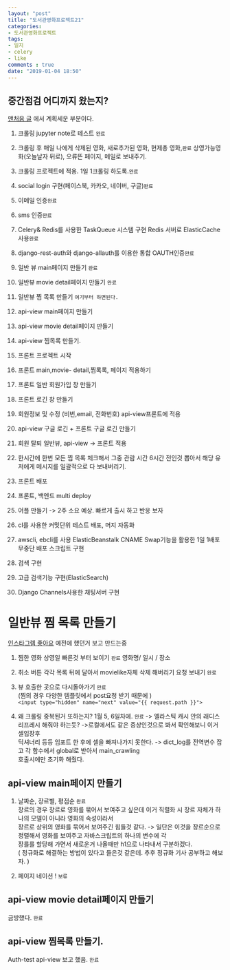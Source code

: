 ```yaml
---
layout: "post"
title: "도서관영화프로젝트21"    
categories:  
- 도서관영화프로젝트      
tags:  
- 일지      
- celery   
- like  
comments : true    
date: "2019-01-04 18:50"  
---              
```

## 중간점검  어디까지 왔는지?    
[맨처음 글](https://maro99.github.io/%EB%8F%84%EC%84%9C%EA%B4%80%EC%98%81%ED%99%94%ED%94%84%EB%A1%9C%EC%A0%9D%ED%8A%B8/2018/09/01/%EB%8F%84%EC%84%9C%EA%B4%80%EC%98%81%ED%99%94%ED%94%84%EB%A1%9C%EC%A0%9D%ED%8A%B801.html) 에서 계획세운 부분이다.   

1. 크롤링 jupyter note로 테스트  `완료`
2. 크롤링 후 매일 나에게 삭제된 영화, 새로추가된 영화, 현제총 영화,`완료`
    상영가능영화(오늘날자 뒤로),  오류뜬 페이지,  메일로 보내주기.
3.  크롤링 프로젝트에 적용. 1일 1크롤링 하도록.`완료`


4. social login 구현(페이스북, 카카오, 네이버, 구글)`완료`
5. 이메일 인증`완료`
6. sms 인증`완료`
7. Celery& Redis를 사용한 TaskQueue 시스템 구현 Redis 서버로 ElasticCache 사용`완료`
8. django-rest-auth와 django-allauth를 이용한 통합 OAUTH인증`완료`


9. 일반 뷰 main페이지 만들기  `완료`
10. 일반뷰 movie detail페이지 만들기 `완료`
11. 일반뷰 찜 목록 만들기   `여기부터 하면된다.`


12. api-view main페이지 만들기
13. api-view movie detail페이지 만들기
14. api-view 찜목록 만들기.


15.  프론트 프로젝트 시작
16. 프론트  main,movie- detail,찜록록, 페이지 적용하기
17. 프론트 일반 회원가입 창 만들기
18. 프론트 로긴 창 만들기
19. 회원정보 및 수정 (비번,email, 전화번호)  api-view프론트에 적용
20. api-view 구글 로긴 +    프론트 구글 로긴 만들기


21. 회원 탈퇴 일반뷰,  api-view -> 프론트 적용


22.  한시간에 한번 모든 찜 목록 체크해서
    그중 관람 시간 6시간 전인것 뽑아서
    해당 유저에게 메시지를 일괄적으로 다 보내버리기.

23. 프론트 배포
24. 프론트, 백엔드 multi deploy

25. 어플 만들기 -> 2주 소요 예상. 빠르게 출시 하고 반응 보자


26. cI를 사용한 커밋단위 테스트 배포, 머지 자동화
27. awscli, ebcli를 사용 ElasticBeanstalk CNAME Swap기능을 활용한
    1일 1배포 무중단 배포 스크립트 구현
28. 검색 구현
29. 고급 검색기능 구현(ElasticSearch)
30.  Django Channels사용한 채팅서버 구현   



# 일반뷰 찜 목록 만들기

[인스타그렘 좋아요](https://github.com/maro99/Instagram/blob/homwork/app/posts/models.py ) 예전에 했던거 보고 만드는중   


1. 찜한 영화 상영일 빠른것 부터 보이기 `완료`
    영화명/ 일시 / 장소 

2. 취소 버튼 각각 목록 뒤에 달아서 movielike자체 삭제 해버리기 요청 보내기        `완료`        

3. 뷰 호출한 곳으로 다시돌아가기       `완료`                                             
    (찜의 경우 다양한 템플릿에서 post요청 받기 때문에 )  
    `<input type="hidden" name="next" value="{{ request.path }}">`

4. 왜 크롤링 중복된거 또하는지? 1월 5, 6일차에.           `완료`
    -> 엘라스틱 캐시 안의 래디스 리프레시 해줘야 하는듯? 
    ->로컬에서도 같은 증상인것으로 봐서 확인해보니 이거 셀입장후    
    딕셔너리 등등 임포트 한 후에 셀을 빠져나가지 못한다. 
    -> dict_log를 전역변수 잡고 각 함수에서 global로 받아서 main_crawling   
    호출시에만 초기화 해줬다. 


## api-view main페이지 만들기 

1. 날짜순, 장르별, 평점순        `완료`                                                
    장르의 경우 
    장르로 영화를 묶어서 보여주고 싶은데 이거 직렬화 시 
    장르 자체가 하나의 모델이 아니라 영화의 속성이라서  
    장르로 상위의 영화를 묶어서 보여주긴 힘들것 같다. 
    -> 일단은 이것을 장르순으로 정렬해서 영화를 보여주고  자바스크립트의 하나의 변수에 각  
    장를를 할당해 가면서  새로운거 나올때만 h1으로 나타내서 구분하겠다.   
    ( 정규화로 해결하는 방법이 있다고 들은것 같은데. 추후 정규화 기사 공부하고 해보자. )  

2. 페이지 네이션 ! `보류`

##  api-view movie detail페이지 만들기              
금방했다. `완료`



## api-view 찜목록 만들기. 
Auth-test  api-view 보고 했음.  `완료`                                                    




